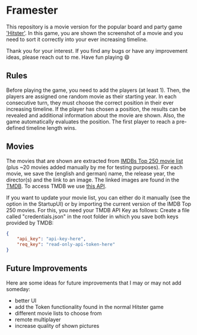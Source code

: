 # Framester

This repository is a movie version for the popular board and party game ['Hitster'](https://hitstergame.com/en-gb/). In this game, you are shown the screenshot of a movie and you need to sort it correctly into your ever increasing timeline.

Thank you for your interest. If you find any bugs or have any improvement ideas, please reach out to me. Have fun playing 😄

## Rules

Before playing the game, you need to add the players (at least 1). Then, the players are assigned one random movie as their starting year. In each consecutive turn, they must choose the correct position in their ever increasing timeline. If the player has chosen a position, the results can be revealed and additional information about the movie are shown. Also, the game automatically evaluates the position. The first player to reach a pre-defined timeline length wins.

## Movies

The movies that are shown are extracted from [IMDBs Top 250 movie list](https://www.imdb.com/chart/top/?ref_=nv_mv_250) (plus ~20 movies added manually by me for testing purposes). For each movie, we save the (english and german) name, the release year, the director(s) and the link to an image. The linked images are found in the [TMDB](https://www.themoviedb.org/). To access TMDB we use [this API](https://github.com/AnthonyBloomer/tmdbv3api).

If you want to update your movie list, you can either do it manually (see the option in the StartupUI) or by importing the current version of the IMDB Top 250 movies. For this, you need your TMDB API Key as follows: Create a file called "credentials.json" in the root folder in which you save both keys provided by TMDB:

```json
{
    "api_key": "api-key-here",
    "req_key": "read-only-api-token-here"
}
```

## Future Improvements

Here are some ideas for future improvements that I may or may not add someday:

- better UI
- add the Token functionality found in the normal Hitster game
- different movie lists to choose from
- remote multiplayer
- increase quality of shown pictures
